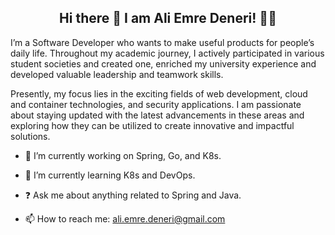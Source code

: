 
<!--
**Aliemre03/Aliemre03** is a ✨ _special_ ✨ repository because its `README.md` (this file) appears on your GitHub profile.

**Here are some ideas to get you started:

**- 🔭 I’m currently working on ...
**- 🌱 I’m currently learning Spring and GO
**- 👯 I’m looking to collaborate on ...
**- 🤔 I’m looking for help with ...
**- 💬 Ask me about ...
- 📫 How to reach me: ali.emre.deneri@gmail.com
**- 😄 Pronouns: he/him
**- ⚡ Fun fact: ...
-->


## <div align="center">Hi there 👋 I am Ali Emre Deneri! 👨‍💻</div>


I’m a Software Developer who wants to make useful products for people’s daily life. Throughout my academic journey, I actively participated in various student societies and created one, enriched my university experience and developed valuable leadership and teamwork skills.

Presently, my focus lies in the exciting fields of web development, cloud and container technologies, and security applications. I am passionate about staying updated with the latest advancements in these areas and exploring how they can be utilized to create innovative and impactful solutions.


- 🔭 I’m currently working on Spring, Go, and K8s.


- 🌱 I’m currently learning K8s and DevOps.


- ❓ Ask me about anything related to Spring and Java.


- 📫 How to reach me: ali.emre.deneri@gmail.com
<br/> 
